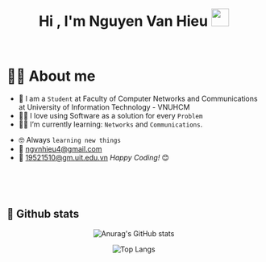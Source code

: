 <h1 align="center">Hi , I'm Nguyen Van Hieu <img src="https://media.giphy.com/media/hvRJCLFzcasrR4ia7z/giphy.gif" width="35"></h1>
<p>
<br>
 
# :sassy_man:  About me
- :school: I am a `Student` at Faculty of Computer Networks and Communications at University of Information Technology - VNUHCM
- :technologist: I love using Software as a solution for every `Problem`
- :student: I’m currently learning: `Networks` and `Communications`.
<!-- - :thinking: I’m currently open for: `An Intern` or a new `job opportunity`, this is [MY RESUME](https://drive.google.com/file/d/1gdiny_4f5TVbSdfyAQxokLMMrBTi054P/view?usp=sharing). -->
- :nerd_face: Always `learning new things`
- 📧 ngvnhieu4@gmail.com
- 🏫 19521510@gm.uit.edu.vn
<i>Happy Coding!</i> 😊
</br>
</p>
<br>

##  🐤  Github stats

<div align="center">
 

 ![Anurag's GitHub stats](https://github-readme-stats.vercel.app/api?username=nvhieu-04&show_icons=true&theme=outrun)
 
</div>
 <div align="center">
 
 ![Top Langs](https://github-readme-stats.vercel.app/api/top-langs/?username=nvhieu-04&layout=compact)
 
 </div>
</br>
 
